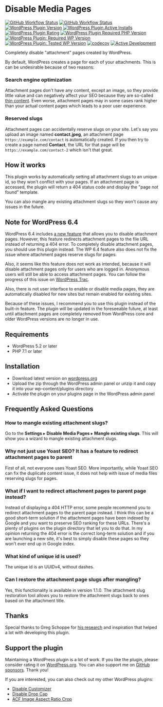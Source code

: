 # Disable Media Pages

[![GitHub Workflow Status](https://img.shields.io/github/actions/workflow/status/joppuyo/disable-media-pages/build.yml?branch=master&logo=github)](https://github.com/joppuyo/disable-media-pages/actions?query=workflow%3ABuild)
[![GitHub Workflow Status](https://img.shields.io/github/actions/workflow/status/joppuyo/disable-media-pages/test.yml?branch=master&label=tests&logo=github)](https://github.com/joppuyo/disable-media-pages/actions?query=workflow%3ATest)
[![WordPress Plugin Version](https://img.shields.io/wordpress/plugin/v/disable-media-pages?logo=wordpress)](https://wordpress.org/plugins/disable-media-pages/)
[![WordPress Plugin Active Installs](https://img.shields.io/wordpress/plugin/installs/disable-media-pages?logo=wordpress)](https://wordpress.org/plugins/disable-media-pages/)
[![WordPress Plugin Rating](https://img.shields.io/wordpress/plugin/stars/disable-media-pages?logo=wordpress)](https://wordpress.org/plugins/disable-media-pages/)
[![WordPress Plugin Required PHP Version](https://img.shields.io/wordpress/plugin/required-php/disable-media-pages)](https://wordpress.org/plugins/disable-media-pages/)
[![WordPress Plugin: Required WP Version](https://img.shields.io/wordpress/plugin/wp-version/disable-media-pages?label=required&logo=wordpress)](https://wordpress.org/plugins/disable-media-pages/)
[![WordPress Plugin: Tested WP Version](https://img.shields.io/badge/dynamic/json?label=tested&logo=wordpress&prefix=v&color=green&query=%24.tested&url=https%3A%2F%2Fapi.wordpress.org%2Fplugins%2Finfo%2F1.0%2Fdisable-media-pages.json)](https://wordpress.org/plugins/disable-media-pages/)
[![codecov](https://codecov.io/gh/joppuyo/disable-media-pages/branch/master/graph/badge.svg?token=OKOGFRYYJ5)](https://codecov.io/gh/joppuyo/disable-media-pages)
[![Active Development](https://img.shields.io/badge/Maintenance%20Level-Actively%20Developed-brightgreen.svg)](https://gist.github.com/cheerfulstoic/d107229326a01ff0f333a1d3476e068d)

Completely disable "attachment" pages created by WordPress.

By default, WordPress creates a page for each of your attachments. This is can be undesirable because of two reasons:

### Search engine optimization

Attachment pages don't have any content, except an image, so they provide little value and can negatively affect your SEO because they are so-called [thin content](https://developers.google.com/search/docs/advanced/guidelines/thin-content). Even worse, attachment pages may in some cases rank higher than your actual content pages which leads to a poor user experience.

### Reserved slugs

Attachment pages can accidentally reserve slugs on your site. Let's say you upload an image named **contact.jpeg**, an attachment page `https://example.com/contact` is automatically created. If you then try to create a page named **Contact**, the URL for that page will be `https://example.com/contact-2` which isn't that great.

## How it works

This plugin works by automatically setting all attachment slugs to an unique id, so they won't conflict with your pages. If an attachment page is accessed, the plugin will return a 404 status code and display the "page not found" template.

You can also mangle any existing attachment slugs so they won't cause any issues in the future.

## Note for WordPress 6.4

WordPress 6.4 includes [a new feature](https://make.wordpress.org/core/2023/10/16/changes-to-attachment-pages/) that allows you to disable attachment pages. However, this feature redirects attachment pages to the file URL instead of returning a 404 error. To completely disable attachment pages, you should use this plugin instead. The WP 6.4 feature also does not fix the issue where attachment pages reserve slugs for pages.

Also, it seems like this feature does not work as intended, because it will disable attachment pages only for users who are logged in. Anonymous users will still be able to access attachment pages. You can follow the progress of this issue on [WordPress Trac](https://core.trac.wordpress.org/ticket/59866).

Also, there is not user interface to enable or disable media pages, they are automatically disabled for new sites but remain enabled for existing sites.

Because of these issues, I recommend you to use this plugin instead of the built-in feature. The plugin will be updated in the foreseeable future, at least until attachment pages are completely removed from WordPress core and older WordPress versions are no longer in use.

## Requirements

* WordPress 5.2 or later
* PHP 7.1 or later

## Installation

* Download latest version on [wordpress.org](https://wordpress.org/plugins/disable-media-pages/)
* Upload the zip through the WordPress admin panel or unzip it and copy it into your wp-content/plugins directory
* Activate the plugin on your plugins page in the WordPress admin panel

## Frequently Asked Questions

### How to mangle existing attachment slugs?

Go to the **Settings** ▸ **Disable Media Pages** ▸ **Mangle existing slugs**. This will show you a wizard to mangle existing attachment slugs.

### Why not just use Yoast SEO? It has a feature to redirect attachment pages to parent

First of all, not everyone uses Yoast SEO. More importantly, while Yoast SEO can fix the duplicate content issue, it does not help with issue of media files reserving slugs for pages.

### What if I want to redirect attachment pages to parent page instead?

Instead of displaying a 404 HTTP error, some people recommend you to redirect attachment pages to the parent page instead. I think this can be a good short-term solution if the attachment pages have been indexed by Google and you want to preserve SEO ranking for these URLs. There's a plenty of plugins on the plugin directory that let you to do that. In my opinion returning the 404 error is the correct long-term solution and if you are launching a new site, it's best to simply disable these pages so they won't ever end up in Google index.

### What kind of unique id is used?

The unique id is an UUIDv4, without dashes.

### Can I restore the attachment page slugs after mangling?

Yes, this functionality is available in version 1.1.0. The attachment slug restoration tool allows you to restore the attachment slugs back to ones based on the attachment title.

## Thanks

Special thanks to Greg Schoppe for [his research](https://gschoppe.com/wordpress/disable-attachment-pages/) and inspiration that helped a lot with developing this plugin.

## Support the plugin

Maintaining a WordPress plugin is a lot of work. If you like the plugin, please consider rating it on [WordPress.org](https://wordpress.org/support/plugin/disable-media-pages/reviews/#new-post). You can also support me on [GitHub sponsors](https://github.com/sponsors/joppuyo). Thank you!

If you are interested, you can also check out my other WordPress plugins:

* [Disable Customizer](https://wordpress.org/plugins/customizer-disabler/)
* [Disable Drop Cap](https://wordpress.org/plugins/disable-drop-cap/)
* [ACF Image Aspect Ratio Crop](https://wordpress.org/plugins/acf-image-aspect-ratio-crop/)
